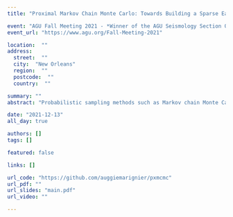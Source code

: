 ```yaml
---
title: "Proximal Markov Chain Monte Carlo: Towards Building a Sparse Earth Model"

event: "AGU Fall Meeting 2021 - *Winner of the AGU Seismology Section Outstanding Student Presentation Award*"
event_url: "https://www.agu.org/Fall-Meeting-2021"

location:  ""
address: 
  street:  ""
  city:  "New Orleans"
  region:  ""
  postcode:  ""
  country:  ""

summary: ""
abstract: "Probabilistic sampling methods such as Markov chain Monte Carlo (MCMC) are a popular way to sample the posterior probability density function of an inverse problem. They are common in seismic tomography on local and regional scales, however they struggle on global scales where the dimensionality of the problem is typically much higher. The appeal of these methods for tomography is twofold: they allow for full uncertainty quantification and can solve non-linear inverse problems. Solutions to high-dimensional problems include the Hamiltonian Monte Carlo (HMC) method, which uses the gradient of the posterior to guide the sampling search. Unfortunately, this prohibits using non-smooth priors such as the Laplace distribution which promotes sparsity. Sparse image reconstructions have been shown to be able to recover both sharp and smooth features, even in underdetermined systems or when data are poorly distributed, the latter of which is a common scenario in seismic tomography. In this work we use a recent proximal MCMC algorithm to build global fundamental mode Rayleigh wave phase velocity maps. Proximal MCMC leverages proximal calculus to allow non-differentiable priors in a high-dimensional inversion. As such, we adopt a sparsity-promoting prior, promoting sparsity in a spherical wavelet basis. We perform synthetic experiments and real data inversions using the great circle approximation as an illustrative example of this method. Finally, we discuss the future possibilities of building a 3D Earth model with uncertainties using a similar wavelet parameterised proximal MCMC approach."

date: "2021-12-13"
all_day: true

authors: []
tags: []

featured: false

links: []

url_code: "https://github.com/auggiemarignier/pxmcmc"
url_pdf: ""
url_slides: "main.pdf"
url_video: ""

---
```

